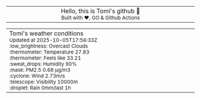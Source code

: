 
<div align="center">
<table>
<tbody>
<td align="center">
<img width="2000" height="0"><br>
Hello, this is Tomi's github 👋<br>
<sup>Built with ❤️, GO & Github Actions</sup><br>
<img width="2000" height="0">
</td>
</tbody>
</table>
</div>
<table>
<tbody>
<td align="left">
<img width="2000" height="0"><br>
Tomi's weather conditions<br>
<sup>Updated at 2025-10-05T17:56:33Z</sup><br>
<sup>:low_brightness: Overcast Clouds</sup><br>
<sup>:thermometer: Temperature 27.83 </sup><br>
<sup>:thermometer: Feels like 33.21</sup><br>
<sup>:sweat_drops: Humidity 90%</sup><br>
<sup>:mask: PM2.5 0.68 μg/m3</sup><br>
<sup>:cyclone: Wind 2.73m/s </sup><br>
<sup>:telescope: Visibility 10000m </sup><br>
<sup>:droplet: Rain 0mm/last 1h </sup><br>
<img width="2000" height="0">
</td>
<td align="left">
<img width="2000" height="0"><br>
<br>
<img width="2000" height="0">
</td>
</tbody>
</table>
</div>
    
